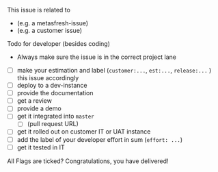 This issue is related to
* (e.g. a metasfresh-issue)
* (e.g. a customer issue)

Todo for developer (besides coding)
- Always make sure the issue is in the correct project lane
- [ ] make your estimation and label (`customer:...`, `est:...`, `release:...` ) this issue accordingly
- [ ] deploy to a dev-instance
- [ ] provide the documentation
- [ ] get a review
- [ ] provide a demo
- [ ] get it integrated into `master`
  * [ ] (pull request URL)
- [ ] get it rolled out on customer IT or UAT instance
- [ ] add the label of your developer effort in sum (`effort: ...`)
- [ ] get it tested in IT

All Flags are ticked? Congratulations, you have delivered!
